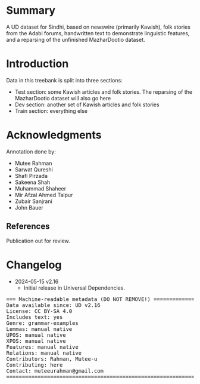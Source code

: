 # Summary

A UD dataset for Sindhi, based on newswire (primarily Kawish), folk
stories from the Adabi forums, handwritten text to demonstrate
linguistic features, and a reparsing of the unfinished MazharDootio
dataset.


# Introduction

Data in this treebank is split into three sections:

- Test section: some Kawish articles and folk stories.  The reparsing of the MazharDootio dataset will also go here
- Dev section: another set of Kawish articles and folk stories
- Train section: everything else


# Acknowledgments

Annotation done by:

 - Mutee Rahman
 - Sarwat Qureshi
 - Shafi Pirzada
 - Sakeena Shah
 - Muhammad Shaheer
 - Mir Afzal Ahmed Talpur
 - Zubair Sanjrani
 - John Bauer

## References

Publication out for review.


# Changelog

* 2024-05-15 v2.16
  * Initial release in Universal Dependencies.


<pre>
=== Machine-readable metadata (DO NOT REMOVE!) ================================
Data available since: UD v2.16
License: CC BY-SA 4.0
Includes text: yes
Genre: grammar-examples
Lemmas: manual native
UPOS: manual native
XPOS: manual native
Features: manual native
Relations: manual native
Contributors: Rahman, Mutee-u
Contributing: here
Contact: muteeurahman@gmail.com
===============================================================================
</pre>

